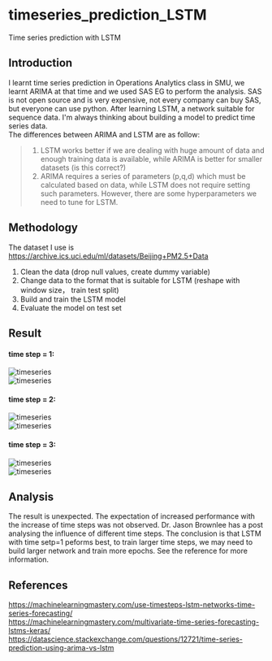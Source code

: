 # timeseries_prediction_LSTM
Time series prediction with LSTM

## Introduction

I learnt time series prediction in Operations Analytics class in SMU, we learnt ARIMA at that time and we used SAS EG to perform the analysis. SAS is not open source and is very expensive, not every company can buy SAS, but everyone can use python. After learning LSTM, a network suitable for sequence data. I'm always thinking about building a model to predict time series data. </br>
The differences between ARIMA and LSTM are as follow:
> 1. LSTM works better if we are dealing with huge amount of data and enough training data is available, while ARIMA is better for smaller datasets (is this correct?)
> 2. ARIMA requires a series of parameters (p,q,d) which must be calculated based on data, while LSTM does not require setting such parameters. However, there are some hyperparameters we need to tune for LSTM. 

## Methodology

The dataset I use is https://archive.ics.uci.edu/ml/datasets/Beijing+PM2.5+Data
1. Clean the data (drop null values, create dummy variable)
2. Change data to the format that is suitable for LSTM (reshape with window size， train test split)
3. Build and train the LSTM model
4. Evaluate the model on test set

## Result

#### time step = 1: </br>
![timeseries](/data/loss_1.png.png) </br>
![timeseries](/data/predict_1.png.png) </br>

#### time step = 2: </br>
![timeseries](/data/loss_2.png.png) </br>
![timeseries](/data/predict_2.png.png) </br>

#### time step = 3: </br>
![timeseries](/data/loss_3.png.png) </br>
![timeseries](/data/predict_3.png.png) </br>

## Analysis

The result is unexpected. The expectation of increased performance with the increase of time steps was not observed. Dr. Jason Brownlee has a post analysing the influence of different time steps. The conclusion is that LSTM with time setp=1 peforms best, to train larger time steps, we may need to build larger network and train more epochs. See the reference for more information.

## References
https://machinelearningmastery.com/use-timesteps-lstm-networks-time-series-forecasting/ </br>
https://machinelearningmastery.com/multivariate-time-series-forecasting-lstms-keras/ </br>
https://datascience.stackexchange.com/questions/12721/time-series-prediction-using-arima-vs-lstm </br>
